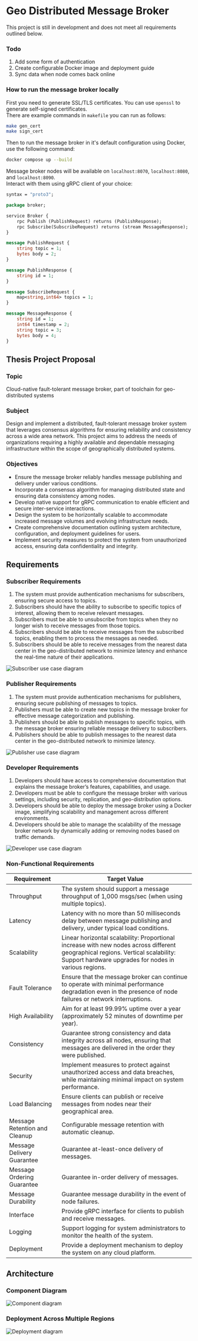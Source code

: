 # Geo Distributed Message Broker

This project is still in development and does not meet all requirements outlined below.  

### Todo

1. Add some form of authentication
2. Create configurable Docker image and deployment guide
3. Sync data when node comes back online

### How to run the message broker locally

First you need to generate SSL/TLS certificates. You can use `openssl` to generate self-signed certificates.  
There are example commands in `makefile` you can run as follows:
```bash
make gen_cert
make sign_cert
```

Then to run the message broker in it's default configuration using Docker, use the following command:
```bash
docker compose up --build
```

Message broker nodes will be available on `localhost:8070`, `localhost:8080`, and `localhost:8090`.  
Interact with them using gRPC client of your choice:
```proto
syntax = "proto3";

package broker;

service Broker {
    rpc Publish (PublishRequest) returns (PublishResponse);
    rpc Subscribe(SubscribeRequest) returns (stream MessageResponse);
}

message PublishRequest {
    string topic = 1;
    bytes body = 2;
}

message PublishResponse {
    string id = 1;
}

message SubscribeRequest {
    map<string,int64> topics = 1;
}

message MessageResponse {
    string id = 1;
    int64 timestamp = 2;
    string topic = 3;
    bytes body = 4;
}
```

## Thesis Project Proposal

### Topic
Cloud-native fault-tolerant message broker, part of toolchain for geo-distributed systems

### Subject
Design and implement a distributed, fault-tolerant message broker system that leverages consensus algorithms for ensuring reliability and consistency across a wide area network. This project aims to address the needs of organizations requiring a highly available and dependable messaging infrastructure within the scope of geographically distributed systems.

### Objectives
- Ensure the message broker reliably handles message publishing and delivery under various conditions.
- Incorporate a consensus algorithm for managing distributed state and ensuring data consistency among nodes.
- Develop native support for gRPC communication to enable efficient and secure inter-service interactions.
- Design the system to be horizontally scalable to accommodate increased message volumes and evolving infrastructure needs.
- Create comprehensive documentation outlining system architecture, configuration, and deployment guidelines for users.
- Implement security measures to protect the system from unauthorized access, ensuring data confidentiality and integrity.

## Requirements

### Subscriber Requirements
1. The system must provide authentication mechanisms for subscribers, ensuring secure access to
topics.
2. Subscribers should have the ability to subscribe to specific topics of interest, allowing them to
receive relevant messages.
3. Subscribers must be able to unsubscribe from topics when they no longer wish to receive
messages from those topics.
4. Subscribers should be able to receive messages from the subscribed topics, enabling them to
process the messages as needed.
5. Subscribers should be able to receive messages from the nearest data center in the geo-distributed
network to minimize latency and enhance the real-time nature of their applications.

![Subscriber use case diagram](./diagrams/use_cons.png)

### Publisher Requirements
1. The system must provide authentication mechanisms for publishers, ensuring secure publishing
of messages to topics.
2. Publishers must be able to create new topics in the message broker for effective message categorization and publishing.
3. Publishers should be able to publish messages to specific topics, with the message broker
ensuring reliable message delivery to subscribers.
4. Publishers should be able to publish messages to the nearest data center in the geo-distributed
network to minimize latency.

![Publisher use case diagram](./diagrams/use_prod.png)

### Developer Requirements
1. Developers should have access to comprehensive documentation that explains the message
broker’s features, capabilities, and usage.
2. Developers must be able to configure the message broker with various settings, including security, replication, and geo-distribution options.
3. Developers should be able to deploy the message broker using a Docker image, simplifying
scalability and management across different environments.
4. Developers should be able to manage the scalability of the message broker network by dynamically adding or removing nodes based on traffic demands.

![Developer use case diagram](./diagrams/use_dev.png)

### Non-Functional Requirements

| Requirement | Target Value |
| --- | --- |
| Throughput | The system should support a message throughput of 1,000 msgs/sec (when using multiple topics). |
| Latency | Latency with no more than 50 milliseconds delay between message publishing and delivery, under typical load conditions. |
| Scalability | Linear horizontal scalability: Proportional increase with new nodes across different geographical regions. Vertical scalability: Support hardware upgrades for nodes in various regions. |
| Fault Tolerance | Ensure that the message broker can continue to operate with minimal performance degradation even in the presence of node failures or network interruptions. |
| High Availability | Aim for at least 99.99% uptime over a year (approximately 52 minutes of downtime per year). |
| Consistency | Guarantee strong consistency and data integrity across all nodes, ensuring that messages are delivered in the order they were published. |
| Security | Implement measures to protect against unauthorized access and data breaches, while maintaining minimal impact on system performance. |
| Load Balancing | Ensure clients can publish or receive messages from nodes near their geographical area. |
| Message Retention and Cleanup | Configurable message retention with automatic cleanup. |
| Message Delivery Guarantee | Guarantee at-least-once delivery of messages. |
| Message Ordering Guarantee | Guarantee in-order delivery of messages. |
| Message Durability | Guarantee message durability in the event of node failures. |
| Interface | Provide gRPC interface for clients to publish and receive messages. |
| Logging | Support logging for system administrators to monitor the health of the system. |
| Deployment | Provide a deployment mechanism to deploy the system on any cloud platform. |

## Architecture

### Component Diagram
![Component diagram](./diagrams/comp.png)

### Deployment Across Multiple Regions
![Deployment diagram](./diagrams/depl.png)

<!-- ### Consensus No Conflicts
![Nodes sequence diagram](./diagrams/seq_nodes.png)

### Consensus With Conflicts
![Conflict sequence diagram](./diagrams/seq_conflict.png) -->